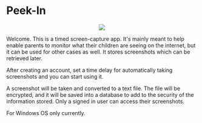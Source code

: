 # Peek-In

<p align="center">
  <img src="https://user-images.githubusercontent.com/34344118/172986936-47beb405-a5d4-4f88-8fca-facb37ad94fd.png"/>
</p>

Welcome. This is a timed screen-capture app.  It's mainly meant to help enable parents to monitor what their children are seeing on the internet, but it can be used for other cases as well.  It stores screenshots which can be retrieved later.

After creating an account, set a time delay 
for automatically taking screenshots and you can start using it.

A screenshot will be taken and converted to a text file.  The file will be encrypted,
and it will be saved into a database to add to the security of the information stored.
Only a signed in user can access their screenshots.

For Windows OS only currently.
